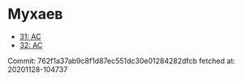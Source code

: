 # Мухаев
- [31: AC](31.md)
- [32: AC](32.md)

Commit: 762f1a37ab9c8f1d87ec551dc30e01284282dfcb
 fetched at: 20201128-104737
